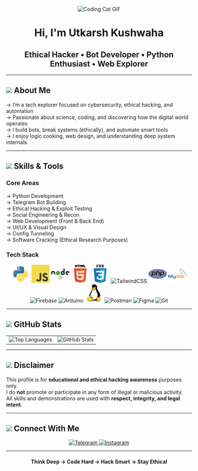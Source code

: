 <p align="center">
  <img src="https://media.giphy.com/media/JIX9t2j0ZTN9S/giphy.gif" width="500" height="250" alt="Coding Cat GIF" />
</p>

<h1 align="center"><strong>Hi, I'm Utkarsh Kushwaha</strong></h1>

<h2 align="center"><strong>Ethical Hacker • Bot Developer • Python Enthusiast • Web Explorer</strong></h2>

---

## <img src="https://media.giphy.com/media/3o7TKMt1VVNkHV2PaE/giphy.gif" width="30" /> About Me

→ I’m a tech explorer focused on cybersecurity, ethical hacking, and automation  
→ Passionate about science, coding, and discovering how the digital world operates  
→ I build bots, break systems (ethically), and automate smart tools  
→ I enjoy logic cooking, web design, and understanding deep system internals  

---

## <img src="https://media.giphy.com/media/3o6gE5aY6S8xTzFf6Q/giphy.gif" width="30" /> Skills & Tools

### Core Areas  
→ Python Development  
→ Telegram Bot Building  
→ Ethical Hacking & Exploit Testing  
→ Social Engineering & Recon  
→ Web Development (Front & Back End)  
→ UI/UX & Visual Design  
→ Config Tunneling  
→ Software Cracking (Ethical Research Purposes)

### Tech Stack
<p align="center">
  <img src="https://raw.githubusercontent.com/devicons/devicon/master/icons/python/python-original.svg" alt="Python" width="50" />
  <img src="https://raw.githubusercontent.com/devicons/devicon/master/icons/javascript/javascript-original.svg" alt="JavaScript" width="50" />
  <img src="https://raw.githubusercontent.com/devicons/devicon/master/icons/nodejs/nodejs-original-wordmark.svg" alt="NodeJS" width="50" />
  <img src="https://raw.githubusercontent.com/devicons/devicon/master/icons/html5/html5-original-wordmark.svg" alt="HTML5" width="50" />
  <img src="https://raw.githubusercontent.com/devicons/devicon/master/icons/css3/css3-original-wordmark.svg" alt="CSS3" width="50" />
  <img src="https://www.vectorlogo.zone/logos/tailwindcss/tailwindcss-icon.svg" alt="TailwindCSS" width="50" />
  <img src="https://raw.githubusercontent.com/devicons/devicon/master/icons/php/php-original.svg" alt="PHP" width="50" />
  <img src="https://raw.githubusercontent.com/devicons/devicon/master/icons/mysql/mysql-original-wordmark.svg" alt="MySQL" width="50" />
  <img src="https://www.vectorlogo.zone/logos/firebase/firebase-icon.svg" alt="Firebase" width="50" />
  <img src="https://cdn.worldvectorlogo.com/logos/arduino-1.svg" alt="Arduino" width="50" />
  <img src="https://raw.githubusercontent.com/devicons/devicon/master/icons/linux/linux-original.svg" alt="Linux" width="50" />
  <img src="https://www.vectorlogo.zone/logos/getpostman/getpostman-icon.svg" alt="Postman" width="50" />
  <img src="https://www.vectorlogo.zone/logos/figma/figma-icon.svg" alt="Figma" width="50" />
  <img src="https://www.vectorlogo.zone/logos/git-scm/git-scm-icon.svg" alt="Git" width="50" />
</p>

---

## <img src="https://media.giphy.com/media/xUA7bdpLxQhsSQdyog/giphy.gif" width="30" /> GitHub Stats

<table>
  <tr>
    <td align="center">
      <img src="https://github-readme-stats.vercel.app/api/top-langs?username=devanoynamus&show_icons=true&theme=radical&layout=compact" alt="Top Languages" />
    </td>
    <td align="center">
      <img src="https://github-readme-stats.vercel.app/api?username=devanoynamus&show_icons=true&theme=gruvbox&locale=en" alt="GitHub Stats" />
    </td>
  </tr>
</table>

---

## <img src="https://media.giphy.com/media/l3q2K5jinAlChoCLS/giphy.gif" width="30" /> Disclaimer

This profile is for **educational and ethical hacking awareness** purposes only.  
I do **not** promote or participate in any form of illegal or malicious activity.  
All skills and demonstrations are used with **respect, integrity, and legal intent**.

---

## <img src="https://media.giphy.com/media/3oKIPwoeGErMmaI43C/giphy.gif" width="30" /> Connect With Me

<p align="center">
  <a href="https://t.me/anoynamus" target="_blank">
    <img src="https://img.shields.io/badge/Telegram-2CA5E0?style=for-the-badge&logo=telegram&logoColor=white" alt="Telegram"/>
  </a>
  <a href="https://instagram.com/dealer.blood" target="_blank">
    <img src="https://img.shields.io/badge/Instagram-E4405F?style=for-the-badge&logo=instagram&logoColor=white" alt="Instagram"/>
  </a>
</p>

---

<h4 align="center"><strong>Think Deep → Code Hard → Hack Smart → Stay Ethical</strong></h4>
